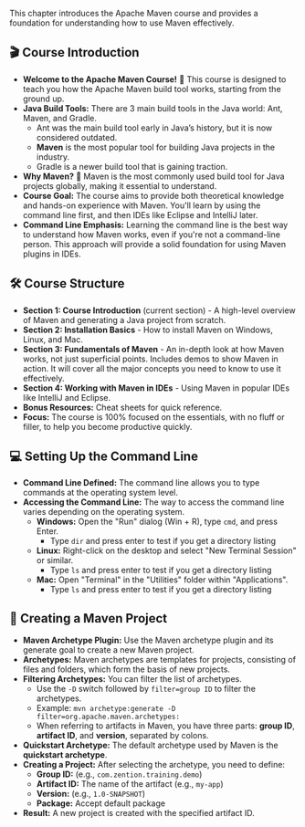 This chapter introduces the Apache Maven course and provides a foundation for understanding how to use Maven effectively.

## 🎬 Course Introduction
*   **Welcome to the Apache Maven Course!** 🎉 This course is designed to teach you how the Apache Maven build tool works, starting from the ground up.
*   **Java Build Tools:**  There are 3 main build tools in the Java world: Ant, Maven, and Gradle.
    *   Ant was the main build tool early in Java’s history, but it is now considered outdated.
    *  **Maven** is the most popular tool for building Java projects in the industry.
    *   Gradle is a newer build tool that is gaining traction.
*  **Why Maven?** 🤔 Maven is the most commonly used build tool for Java projects globally, making it essential to understand.
*   **Course Goal:** The course aims to provide both theoretical knowledge and hands-on experience with Maven. You'll learn by using the command line first, and then IDEs like Eclipse and IntelliJ later.
*  **Command Line Emphasis:** Learning the command line is the best way to understand how Maven works, even if you're not a command-line person. This approach will provide a solid foundation for using Maven plugins in IDEs.

## 🛠️ Course Structure
*   **Section 1: Course Introduction** (current section) - A high-level overview of Maven and generating a Java project from scratch.
*   **Section 2: Installation Basics** - How to install Maven on Windows, Linux, and Mac.
*   **Section 3: Fundamentals of Maven** - An in-depth look at how Maven works, not just superficial points. Includes demos to show Maven in action. It will cover all the major concepts you need to know to use it effectively.
*   **Section 4: Working with Maven in IDEs** - Using Maven in popular IDEs like IntelliJ and Eclipse.
*   **Bonus Resources:** Cheat sheets for quick reference.
*  **Focus:** The course is 100% focused on the essentials, with no fluff or filler, to help you become productive quickly.

## 💻 Setting Up the Command Line
*   **Command Line Defined:** The command line allows you to type commands at the operating system level.
*   **Accessing the Command Line:** The way to access the command line varies depending on the operating system.
    *   **Windows:** Open the "Run" dialog (Win + R), type `cmd`, and press Enter.
        *  Type `dir` and press enter to test if you get a directory listing
    *   **Linux:** Right-click on the desktop and select "New Terminal Session" or similar.
         *  Type `ls` and press enter to test if you get a directory listing
    *   **Mac:** Open "Terminal" in the "Utilities" folder within "Applications".
          *  Type `ls` and press enter to test if you get a directory listing

## 📝 Creating a Maven Project

*   **Maven Archetype Plugin:** Use the Maven archetype plugin and its generate goal to create a new Maven project.
*   **Archetypes:** Maven archetypes are templates for projects, consisting of files and folders, which form the basis of new projects.
*   **Filtering Archetypes:** You can filter the list of archetypes.
    *   Use the `-D` switch followed by `filter=group ID` to filter the archetypes.
    *   Example: `mvn archetype:generate -D filter=org.apache.maven.archetypes:`
    *   When referring to artifacts in Maven, you have three parts: **group ID**, **artifact ID**, and **version**, separated by colons.
*   **Quickstart Archetype:** The default archetype used by Maven is the **quickstart archetype**.
*   **Creating a Project:** After selecting the archetype, you need to define:
    *   **Group ID:** (e.g., `com.zention.training.demo`)
    *   **Artifact ID:** The name of the artifact (e.g., `my-app`)
    *   **Version:** (e.g., `1.0-SNAPSHOT`)
    *   **Package:** Accept default package
*   **Result:**  A new project is created with the specified artifact ID.
